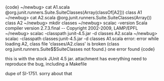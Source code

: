 {code}
  ~/newbug> cat A1.scala 
@org.junit.runners.Suite.SuiteClasses(Array(classOf[A2]))
class A1
  ~/newbug> cat A2.scala 
@org.junit.runners.Suite.SuiteClasses(Array())
class A2
  ~/newbug> mkdir classes
  ~/newbug> scalac -version
Scala compiler version 2.7.3.final -- Copyright 2002-2009, LAMP/EPFL
  ~/newbug> scalac -classpath junit-4.5.jar -d classes A2.scala 
  ~/newbug> scalac -classpath classes:junit-4.5.jar -d classes A1.scala 
error: error while loading A2, class file 'classes/A2.class' is broken
(class org.junit.runners.Suite$$SuiteClasses not found.)
one error found
{code}

this is with the stock JUnit 4.5 jar. attachment has everything need to reproduce the bug, including a Makefile


dupe of SI-1751. sorry about that
